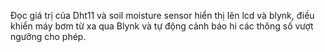 Đọc giá trị của Dht11 và soil moisture sensor hiển thị lên lcd và blynk, điều khiển máy bơm từ xa qua Blynk và tự động cảnh báo hi các thông số vượt ngưỡng cho phép.
